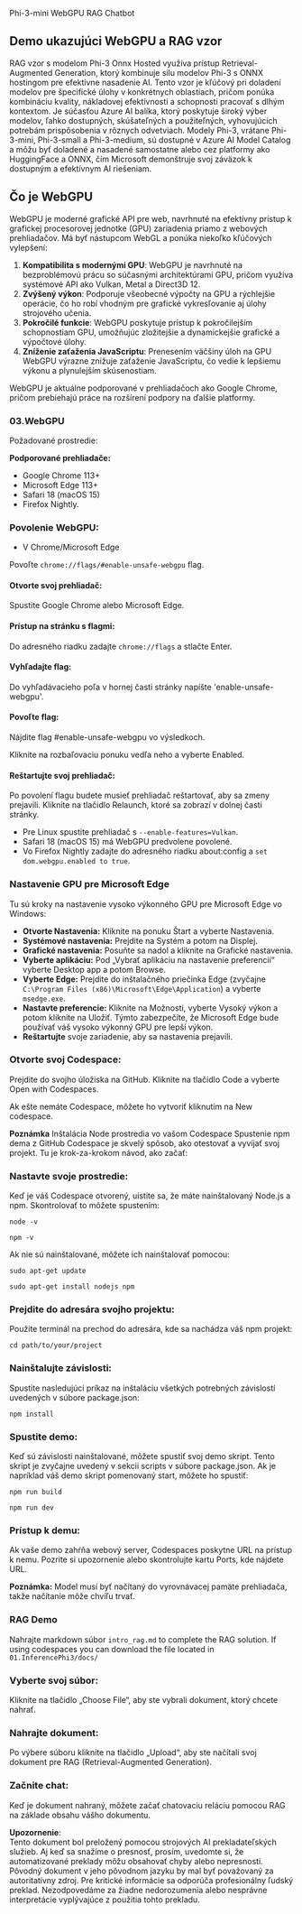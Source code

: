 Phi-3-mini WebGPU RAG Chatbot

## Demo ukazujúci WebGPU a RAG vzor
RAG vzor s modelom Phi-3 Onnx Hosted využíva prístup Retrieval-Augmented Generation, ktorý kombinuje silu modelov Phi-3 s ONNX hostingom pre efektívne nasadenie AI. Tento vzor je kľúčový pri doladení modelov pre špecifické úlohy v konkrétnych oblastiach, pričom ponúka kombináciu kvality, nákladovej efektívnosti a schopnosti pracovať s dlhým kontextom. Je súčasťou Azure AI balíka, ktorý poskytuje široký výber modelov, ľahko dostupných, skúšateľných a použiteľných, vyhovujúcich potrebám prispôsobenia v rôznych odvetviach. Modely Phi-3, vrátane Phi-3-mini, Phi-3-small a Phi-3-medium, sú dostupné v Azure AI Model Catalog a môžu byť doladené a nasadené samostatne alebo cez platformy ako HuggingFace a ONNX, čím Microsoft demonštruje svoj záväzok k dostupným a efektívnym AI riešeniam.

## Čo je WebGPU 
WebGPU je moderné grafické API pre web, navrhnuté na efektívny prístup k grafickej procesorovej jednotke (GPU) zariadenia priamo z webových prehliadačov. Má byť nástupcom WebGL a ponúka niekoľko kľúčových vylepšení:

1. **Kompatibilita s modernými GPU**: WebGPU je navrhnuté na bezproblémovú prácu so súčasnými architektúrami GPU, pričom využíva systémové API ako Vulkan, Metal a Direct3D 12.
2. **Zvýšený výkon**: Podporuje všeobecné výpočty na GPU a rýchlejšie operácie, čo ho robí vhodným pre grafické vykresľovanie aj úlohy strojového učenia.
3. **Pokročilé funkcie**: WebGPU poskytuje prístup k pokročilejším schopnostiam GPU, umožňujúc zložitejšie a dynamickejšie grafické a výpočtové úlohy.
4. **Zníženie zaťaženia JavaScriptu**: Prenesením väčšiny úloh na GPU WebGPU výrazne znižuje zaťaženie JavaScriptu, čo vedie k lepšiemu výkonu a plynulejším skúsenostiam.

WebGPU je aktuálne podporované v prehliadačoch ako Google Chrome, pričom prebiehajú práce na rozšírení podpory na ďalšie platformy.

### 03.WebGPU
Požadované prostredie:

**Podporované prehliadače:** 
- Google Chrome 113+
- Microsoft Edge 113+
- Safari 18 (macOS 15)
- Firefox Nightly.

### Povolenie WebGPU:

- V Chrome/Microsoft Edge 

Povoľte `chrome://flags/#enable-unsafe-webgpu` flag.

#### Otvorte svoj prehliadač:
Spustite Google Chrome alebo Microsoft Edge.

#### Prístup na stránku s flagmi:
Do adresného riadku zadajte `chrome://flags` a stlačte Enter.

#### Vyhľadajte flag:
Do vyhľadávacieho poľa v hornej časti stránky napíšte 'enable-unsafe-webgpu'.

#### Povoľte flag:
Nájdite flag #enable-unsafe-webgpu vo výsledkoch.

Kliknite na rozbaľovaciu ponuku vedľa neho a vyberte Enabled.

#### Reštartujte svoj prehliadač:

Po povolení flagu budete musieť prehliadač reštartovať, aby sa zmeny prejavili. Kliknite na tlačidlo Relaunch, ktoré sa zobrazí v dolnej časti stránky.

- Pre Linux spustite prehliadač s `--enable-features=Vulkan`.
- Safari 18 (macOS 15) má WebGPU predvolene povolené.
- Vo Firefox Nightly zadajte do adresného riadku about:config a `set dom.webgpu.enabled to true`.

### Nastavenie GPU pre Microsoft Edge 

Tu sú kroky na nastavenie vysoko výkonného GPU pre Microsoft Edge vo Windows:

- **Otvorte Nastavenia:** Kliknite na ponuku Štart a vyberte Nastavenia.
- **Systémové nastavenia:** Prejdite na Systém a potom na Displej.
- **Grafické nastavenia:** Posuňte sa nadol a kliknite na Grafické nastavenia.
- **Vyberte aplikáciu:** Pod „Vybrať aplikáciu na nastavenie preferencií“ vyberte Desktop app a potom Browse.
- **Vyberte Edge:** Prejdite do inštalačného priečinka Edge (zvyčajne `C:\Program Files (x86)\Microsoft\Edge\Application`) a vyberte `msedge.exe`.
- **Nastavte preferencie:** Kliknite na Možnosti, vyberte Vysoký výkon a potom kliknite na Uložiť.
Týmto zabezpečíte, že Microsoft Edge bude používať váš vysoko výkonný GPU pre lepší výkon. 
- **Reštartujte** svoje zariadenie, aby sa nastavenia prejavili.

### Otvorte svoj Codespace:
Prejdite do svojho úložiska na GitHub.
Kliknite na tlačidlo Code a vyberte Open with Codespaces.

Ak ešte nemáte Codespace, môžete ho vytvoriť kliknutím na New codespace.

**Poznámka** Inštalácia Node prostredia vo vašom Codespace
Spustenie npm dema z GitHub Codespace je skvelý spôsob, ako otestovať a vyvíjať svoj projekt. Tu je krok-za-krokom návod, ako začať:

### Nastavte svoje prostredie:
Keď je váš Codespace otvorený, uistite sa, že máte nainštalovaný Node.js a npm. Skontrolovať to môžete spustením:
```
node -v
```
```
npm -v
```

Ak nie sú nainštalované, môžete ich nainštalovať pomocou:
```
sudo apt-get update
```
```
sudo apt-get install nodejs npm
```

### Prejdite do adresára svojho projektu:
Použite terminál na prechod do adresára, kde sa nachádza váš npm projekt:
```
cd path/to/your/project
```

### Nainštalujte závislosti:
Spustite nasledujúci príkaz na inštaláciu všetkých potrebných závislostí uvedených v súbore package.json:

```
npm install
```

### Spustite demo:
Keď sú závislosti nainštalované, môžete spustiť svoj demo skript. Tento skript je zvyčajne uvedený v sekcii scripts v súbore package.json. Ak je napríklad váš demo skript pomenovaný start, môžete ho spustiť:

```
npm run build
```
```
npm run dev
```

### Prístup k demu:
Ak vaše demo zahŕňa webový server, Codespaces poskytne URL na prístup k nemu. Pozrite si upozornenie alebo skontrolujte kartu Ports, kde nájdete URL.

**Poznámka:** Model musí byť načítaný do vyrovnávacej pamäte prehliadača, takže načítanie môže chvíľu trvať.

### RAG Demo
Nahrajte markdown súbor `intro_rag.md` to complete the RAG solution. If using codespaces you can download the file located in `01.InferencePhi3/docs/`

### Vyberte svoj súbor:
Kliknite na tlačidlo „Choose File“, aby ste vybrali dokument, ktorý chcete nahrať.

### Nahrajte dokument:
Po výbere súboru kliknite na tlačidlo „Upload“, aby ste načítali svoj dokument pre RAG (Retrieval-Augmented Generation).

### Začnite chat:
Keď je dokument nahraný, môžete začať chatovaciu reláciu pomocou RAG na základe obsahu vášho dokumentu.

**Upozornenie**:  
Tento dokument bol preložený pomocou strojových AI prekladateľských služieb. Aj keď sa snažíme o presnosť, prosím, uvedomte si, že automatizované preklady môžu obsahovať chyby alebo nepresnosti. Pôvodný dokument v jeho pôvodnom jazyku by mal byť považovaný za autoritatívny zdroj. Pre kritické informácie sa odporúča profesionálny ľudský preklad. Nezodpovedáme za žiadne nedorozumenia alebo nesprávne interpretácie vyplývajúce z použitia tohto prekladu.